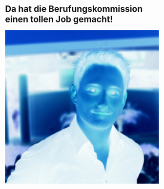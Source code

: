 # Da hat die Berufungskommission einen tollen Job gemacht!

![Schlechte Lehre will gekommt sein!](bergerx.png)
